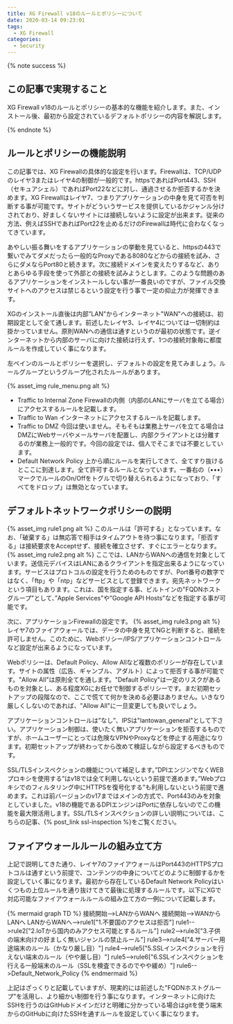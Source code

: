 ```yaml
---
title: XG Firewall v18のルールとポリシーについて
date: 2020-03-14 09:23:01
tags:
  - XG Firewall
categories:
  - Security
---
```


{% note success  %}

## この記事で実現すること

XG Firewall v18のルールとポリシーの基本的な機能を紹介します。また、インストール後、最初から設定されているデフォルトポリシーの内容を解説します。

{% endnote %}
<!-- more -->

## ルールとポリシーの機能説明

この記事では、XG Firewallの具体的な設定を行います。Firewallは、TCP/UDPのレイヤ3またはレイヤ4の制御が一般的です。httpsであればPort443、SSH（セキュアシェル）であればPort22などに対し、通過させるか拒否するかを決めます。XG Firewallはレイヤ7、つまりアプリケーションの中身を見て可否を判断する事が可能です。サイトがどういうサービスを提供しているかジャンル分けされており、好ましくないサイトには接続しないように設定が出来ます。従来の方法、例えばSSHであればPort22を止めるだけのFirewallは時代に合わなくなってきています。

あやしい振る舞いをするアプリケーションの挙動を見ていると、httpsの443で繋いでみてダメだったら一般的なProxyである8080などからの接続を試み、さらにダメならPort80と続きます。次に接続ドメインを変えたりするなど、ありとあらゆる手段を使って外部との接続を試みようとします。このような問題のあるアプリケーションをインストールしない事が一番良いのですが、ファイル交換サイトへのアクセスは禁じるという設定を行う事で一定の抑止力が発揮できます。

XGのインストール直後は内部”LAN"からインターネット"WAN"への接続は、初期設定として全て通します。前述したレイヤ3、レイヤ4については一切制約は掛かっていません。原則WANへの通信は通すというのが最初の状態です。逆インターネットから内部のサーバに向けた接続は行えず、1つの接続対象毎に都度ルールを作成していく事になります。

左ペインのルールとポリシーを選択し、デフォルトの設定を見てみましょう。ルールグループというグループ化されたルールがあります。

{% asset_img rule_menu.png alt %}

- Traffic to Internal Zone
 Firewallの内側（内部のLANにサーバを立てる場合）にアクセスするルールを記載します。
- Traffic to Wan
 インターネットにアクセスするルールを記載します。
- Traffic to DMZ
 今回は使いません。そもそもは業務上サーバを立てる場合はDMZにWebサーバやメールサーバを配置し、内部クライアントとは分離するのが業務上一般的です。今回の設定では、個人でそこまでは不要としています。
- Default Network Policy
 上から順にルールを実行してきて、全てすり抜けるとここに到達します。全て許可するルールとなっています。一番右の（•••）マークでルールのOn/Offをトグルで切り替えられるようになっており、「すべてをドロップ」は無効となっています。

## デフォルトネットワークポリシーの説明

{% asset_img rule1.png alt %}
このルールは「許可する」となっています。なお、「破棄する」は無応答で相手はタイムアウトを待つ事になります。「拒否する」は接続要求をAcceptせず、接続を確立させず、すぐにエラーとなります。
{% asset_img rule2.png alt %}
ここでは、LANからWANへの通信を対象としています。送信元デバイスはLANにあるクライアントを指定出来るようになっています。サービスはプロトコルの設定を行うためのものですが、Port番号の数字ではなく、「ftp」や「ntp」などサービスとして登録できます。宛先ネットワークという項目もあります。これは、国を指定する事、ビルトインの"FQDNホストグループ"として、”Apple Services"や”Google API Hosts”などを指定する事が可能です。

次に、アプリケーションFirewallの設定です。
{% asset_img rule3.png alt %}
レイヤ7のファイアウォールでは、データの中身を見てNGと判断すると、接続を許可しません。このために、Webポリシー/IPS/アプリケーションコントロールなど設定が出来るようになっています。

Webポリシーは、Default Policy、Allow Allなど複数のポリシーが存在しています。サイトの属性（広告、ギャンブル、アダルト）によって拒否する事が可能です。"Allow All"は原則全てを通します。"Default Policy"は一定のリスクがあるものを対象とし、ある程度XGにお任せで制御するポリシーです。まだ初期セットアップの段階なので、ここで慌てて何かを決める必要はありません。いきなり厳しくしないのであれば、"Allow All"に一旦変更しても良いでしょう。

アプリケーションコントロールは”なし”、IPSは"lantowan_general"として下さい。アプリケーション制御は、使いたく無いアプリケーションを拒否するものですが、ホームユーザーにとっては危険なVPNやProxyなどを停止する用途になります。初期セットアップが終わってから改めて検証しながら設定するべきものです。

SSL/TLSインスペクションの機能について補足します。”DPIエンジンでなくWEBプロキシを使用する”はv18では全て利用しないという前提で進めます。”Webプロキシでのフィルタリング中にHTTPSを復号化する”も利用しないという前提で進めます。これは前バージョンのv17まではメインの方式で、Port443のみを対象としていました。v18の機能であるDPIエンジンはPortに依存しないのでこの機能を最大限活用します。SSL/TLSインスペクションの詳しい説明については、こちらの記事、{% post_link ssl-inspection %}をご覧ください。

## ファイアウォールルールの組み立て方

上記で説明してきた通り、レイヤ7のファイアウォールはPort443のHTTPSプロトコルは通すという前提で、コンテンツの中身についてどのように制御するかを設定していく事になります。最初から存在しているDefault Network Policyはいくつもの上位ルールを通り抜けてきて最後に処理するルールです。以下にXGで対応可能なファイアウォールルールの組み立て方の一例について記載します。

{% mermaid graph TD %}
接続開始-->LANからWANへ
接続開始-->WANからLANへ
LANからWANへ-->rule1["1.不要国のアクセスは拒否"]
rule1-->rule2["2.IoTから国内のみアクセス可能とするルール"]
rule2-->rule3["3.子供の端末向けの好ましく無いジャンルの禁止ルール"]
rule3-->rule4["4.サーバー用途端末のルール（かなり厳し目）"]
rule4-->rule5["5.SSLインスペクションを行えない端末のルール（やや厳し目）"]
rule5-->rule6["6.SSLインスペクションを行える一般端末のルール（SSLを検査できるのでやや緩め）"]
rule6-->Default_Network_Policy
{% endmermaid %}

上記はざっくりと記載していますが、現実的には前述した"FQDNホストグループ"を活用し、より細かい制御を行う事になります。インターネットに向けたSSHを行うのはGitHubドメインだけと明確に分かっている場合はgitを使う端末からのGitHubに向けたSSHを通すルールを設定していく事になります。
